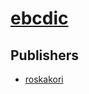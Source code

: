# [ebcdic](https://pypi.org/project/ebcdic)



## Publishers
- [roskakori](https://pypi.org/user/roskakori)

